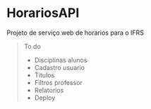 # HorariosAPI
Projeto de serviço web de horarios para o IFRS

> To do
  > - Disciplinas alunos
  > - Cadastro usuario
  > - Titulos
  > - Filtros professor
  > - Relatorios
  > - Deploy
